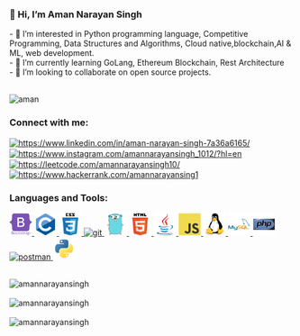 <h3>👋 Hi, I’m Aman Narayan Singh </h3>
- 👀 I’m interested in Python programming language, Competitive Programming, Data Structures and Algorithms, Cloud native,blockchain,AI & ML, web development.
<br>
- 🌱 I’m currently learning GoLang, Ethereum Blockchain, Rest Architecture <br>
- 💞️ I’m looking to collaborate on open source projects.
<br>
<br>
<p> <img src="https://komarev.com/ghpvc/?username=amannarayansingh&label=Profile%20views&color=ff69b4&style=flat" alt="aman" /> </p>

<h3 align="left">Connect with me:</h3>
<p align="left">
<a href="https://www.linkedin.com/in/aman-narayan-singh-7a36a6165/" target="blank"><img align="center" src="https://raw.githubusercontent.com/rahuldkjain/github-profile-readme-generator/master/src/images/icons/Social/linked-in-alt.svg" alt="https://www.linkedin.com/in/aman-narayan-singh-7a36a6165/" height="30" width="40" /></a>
<a href="https://www.instagram.com/amannarayansingh_1012/?hl=en" target="blank"><img align="center" src="https://raw.githubusercontent.com/rahuldkjain/github-profile-readme-generator/master/src/images/icons/Social/instagram.svg" alt="https://www.instagram.com/amannarayansingh_1012/?hl=en" height="30" width="40" /></a>
<a href="https://leetcode.com/amannarayansingh10/" target="blank"><img align="center" src="https://raw.githubusercontent.com/rahuldkjain/github-profile-readme-generator/master/src/images/icons/Social/leet-code.svg" alt="https://leetcode.com/amannarayansingh10/" height="30" width="40" /></a>
<a href="https://www.hackerrank.com/amannarayansing1" target="blank"><img align="center" src="https://raw.githubusercontent.com/rahuldkjain/github-profile-readme-generator/master/src/images/icons/Social/hackerrank.svg" alt="https://www.hackerrank.com/amannarayansing1" height="30" width="40" /></a>

</p>

<h3 align="left">Languages and Tools:</h3>
<p align="left"> <a href="https://getbootstrap.com" target="_blank" rel="noreferrer"> <img src="https://raw.githubusercontent.com/devicons/devicon/master/icons/bootstrap/bootstrap-plain-wordmark.svg" alt="bootstrap" width="40" height="40"/> </a> <a href="https://www.cprogramming.com/" target="_blank" rel="noreferrer"> <img src="https://raw.githubusercontent.com/devicons/devicon/master/icons/c/c-original.svg" alt="c" width="40" height="40"/> </a> <a href="https://www.w3schools.com/css/" target="_blank" rel="noreferrer"> <img src="https://raw.githubusercontent.com/devicons/devicon/master/icons/css3/css3-original-wordmark.svg" alt="css3" width="40" height="40"/> </a> <a href="https://git-scm.com/" target="_blank" rel="noreferrer"> <img src="https://www.vectorlogo.zone/logos/git-scm/git-scm-icon.svg" alt="git" width="40" height="40"/> </a> <a href="https://golang.org" target="_blank" rel="noreferrer"> <img src="https://raw.githubusercontent.com/devicons/devicon/master/icons/go/go-original.svg" alt="go" width="40" height="40"/> </a> <a href="https://www.w3.org/html/" target="_blank" rel="noreferrer"> <img src="https://raw.githubusercontent.com/devicons/devicon/master/icons/html5/html5-original-wordmark.svg" alt="html5" width="40" height="40"/> </a> <a href="https://www.java.com" target="_blank" rel="noreferrer"> <img src="https://raw.githubusercontent.com/devicons/devicon/master/icons/java/java-original.svg" alt="java" width="40" height="40"/> </a> <a href="https://developer.mozilla.org/en-US/docs/Web/JavaScript" target="_blank" rel="noreferrer"> <img src="https://raw.githubusercontent.com/devicons/devicon/master/icons/javascript/javascript-original.svg" alt="javascript" width="40" height="40"/> </a> <a href="https://www.linux.org/" target="_blank" rel="noreferrer"> <img src="https://raw.githubusercontent.com/devicons/devicon/master/icons/linux/linux-original.svg" alt="linux" width="40" height="40"/> </a> <a href="https://www.mysql.com/" target="_blank" rel="noreferrer"> <img src="https://raw.githubusercontent.com/devicons/devicon/master/icons/mysql/mysql-original-wordmark.svg" alt="mysql" width="40" height="40"/> </a> <a href="https://www.php.net" target="_blank" rel="noreferrer"> <img src="https://raw.githubusercontent.com/devicons/devicon/master/icons/php/php-original.svg" alt="php" width="40" height="40"/> </a> <a href="https://postman.com" target="_blank" rel="noreferrer"> <img src="https://www.vectorlogo.zone/logos/getpostman/getpostman-icon.svg" alt="postman" width="40" height="40"/> </a> <a href="https://www.python.org" target="_blank" rel="noreferrer"> <img src="https://raw.githubusercontent.com/devicons/devicon/master/icons/python/python-original.svg" alt="python" width="40" height="40"/> </a> </p>
<br>
<img src="https://github-readme-stats.vercel.app/api/top-langs.js?username=amannarayansingh&show_icons=true&locale=en&layout=compact&theme=radical&langs_count=15" alt="amannarayansingh"/>
<br>
<br>
<img src="https://github-readme-stats.vercel.app/api?username=amannarayansingh&show_icons=true&locale=en&theme=radical&include_all_commits=true" alt="amannarayansingh" />
<br>
<br>
<img src="https://github-readme-streak-stats.herokuapp.com/?user=amannarayansingh&theme=radical" alt="amannarayansingh" />


